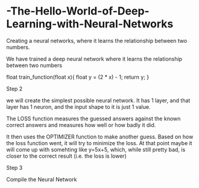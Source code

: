 # -The-Hello-World-of-Deep-Learning-with-Neural-Networks
Creating a neural networks, where it learns the relationship between two numbers.

We have trained a deep neural network where it learns the relationship between two numbers

float train_function(float x){
    float y = (2 * x) - 1;
    return y;
}


Step 2

we will create the simplest possible neural network. It has 1 layer, and that layer has 1 neuron,
and the input shape to it is just 1 value.

The LOSS function measures the guessed answers against the known correct answers and measures 
how well or how badly it did.

It then uses the OPTIMIZER function to make another guess. Based on how the loss function went,
it will try to minimize the loss. At that point maybe it will come up with somehting like y=5x+5, which, while still pretty bad, is closer to the correct result (i.e. the loss is lower)


Step 3

 Compile the Neural Network






